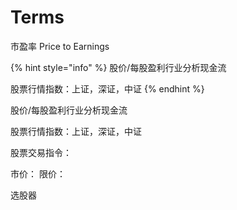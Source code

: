 # Terms

市盈率 Price to Earnings

{% hint style="info" %}
股价/每股盈利行业分析现金流

股票行情指数：上证，深证，中证
{% endhint %}

股价/每股盈利行业分析现金流

股票行情指数：上证，深证，中证 

股票交易指令： 

市价： 限价：

选股器


